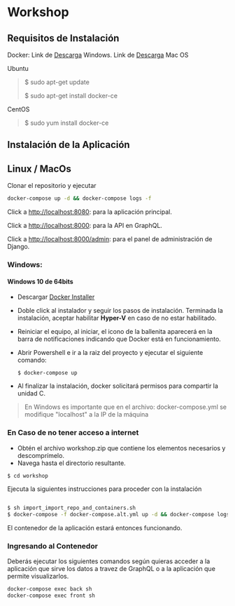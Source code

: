 # Workshop

## Requisitos de Instalación

Docker: 
Link de [Descarga](https://docs.docker.com/docker-for-windows/install/) Windows.
Link de [Descarga](https://download.docker.com/mac/stable/Docker.dmg) Mac OS

Ubuntu
> $ sudo apt-get update
> 
> $ sudo apt-get install docker-ce

CentOS
> $ sudo yum install docker-ce


## Instalación de la Aplicación

## Linux / MacOs

Clonar el repositorio y ejecutar

```bash
docker-compose up -d && docker-compose logs -f
```

Click a <http://localhost:8080>: para la aplicación principal.  

Click a <http://localhost:8000>: para la API en GraphQL.  

Click a <http://localhost:8000/admin>: para el panel de administración de Django.

### Windows:

#### Windows 10 de 64bits
* Descargar [Docker Installer]( https://store.docker.com/editions/community/docker-ce-desktop-windows )
* Doble click al instalador y seguir los pasos de instalación. Terminada la instalación, aceptar habilitar **Hyper-V** en caso de no estar habilitado.
* Reiniciar el equipo, al iniciar, el icono de la ballenita aparecerá en la barra de notificaciones indicando que Docker está en funcionamiento.
* Abrir Powershell e ir a la raiz del proyecto y ejecutar el siguiente comando:

	 ```$ docker-compose up```
* Al finalizar la instalación, docker solicitará permisos para compartir la unidad C.

> En Windows es importante que en el archivo: docker-compose.yml se modifique "localhost" a la IP de la máquina

### En Caso de no tener acceso a internet

- Obtén el archivo workshop.zip que contiene los elementos necesarios y descomprímelo.
- Navega hasta el directorio resultante.

``` bash 
$ cd workshop
```

Ejecuta la siguientes instrucciones para proceder con la instalación

```bash

$ sh import_import_repo_and_containers.sh
$ docker-compose -f docker-compose.alt.yml up -d && docker-compose logs -f
```
El contenedor de la aplicación estará entonces funcionando.

### Ingresando al Contenedor

Deberás ejecutar los siguientes comandos según quieras acceder a la aplicación que sirve los datos a travez de GraphQL o a la aplicación que permite visualizarlos.

```bash
docker-compose exec back sh
docker-compose exec front sh
```
